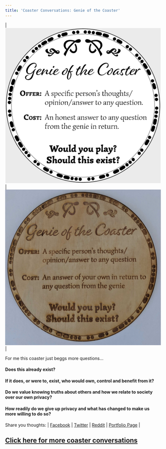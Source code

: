 ```yaml
---
title: 'Coaster Conversations: Genie of the Coaster'
---
```


| ![Coaster1](coasters/img/coaster1.png) |  ![Coaster1](coasters/img/physical1.jpg) |



For me this coaster just beggs more questions...

#### Does this already exist?

#### If it does, or were to, exist, who would own, control and benefit from it?

#### Do we value knowing truths about others and how we relate to society over our own privacy?

#### How readily do we give up privacy and what has changed to make us more willing to do so?

Share you thoughts:
| [Facebook](facebook.com) | [Twitter](twitter.com) | [Reddit](reddit.com) | [Portfolio Page](http://sambackwell.com) |




## [Click here for more coaster conversations](./coasters)